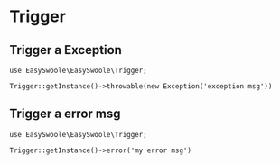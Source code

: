 # Trigger

## Trigger a Exception
```
use EasySwoole\EasySwoole\Trigger;

Trigger::getInstance()->throwable(new Exception('exception msg'))
```

## Trigger a error msg
```
use EasySwoole\EasySwoole\Trigger;

Trigger::getInstance()->error('my error msg')
```
